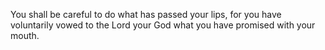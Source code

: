 You shall be careful to do what has passed your lips, for you have voluntarily vowed to the Lord your God what you have promised with your mouth.
